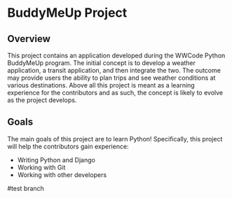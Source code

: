 # BuddyMeUp Project

## Overview

This project contains an application developed during the WWCode Python BuddyMeUp program. The initial concept is to develop a weather application, a transit application, and then integrate the two. The outcome may provide users the ability to plan trips and see weather conditions at various destinations. Above all this project is meant as a learning experience for the contributors and as such, the concept is likely to evolve as the project develops.

## Goals

The main goals of this project are to learn Python! Specifically, this project will help the contributors gain experience:
* Writing Python and Django
* Working with Git
* Working with other developers

#test branch
